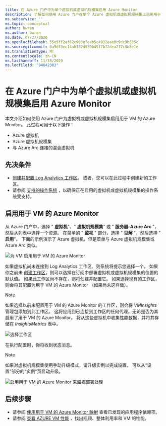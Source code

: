 ```yaml
---
title: 在 Azure 门户中为单个虚拟机或虚拟机规模集启用 Azure Monitor
description: 了解如何使用 Azure 门户在单个 Azure 虚拟机或虚拟机规模集上启用用于 VM 的 Azure Monitor。
ms.subservice: ''
ms.topic: conceptual
author: bwren
ms.author: bwren
ms.date: 07/27/2020
ms.openlocfilehash: 55e5ff2af62c903efeab5c4932eae0c9dc9b535c
ms.sourcegitcommit: 0a9df8ec14ab332d939b49f7b72dea217c8b3e1e
ms.translationtype: MT
ms.contentlocale: zh-CN
ms.lasthandoff: 11/18/2020
ms.locfileid: "94842303"
---
```

# <a name="enable-azure-monitor-for-single-virtual-machine-or-virtual-machine-scale-set-in-the-azure-portal"></a>在 Azure 门户中为单个虚拟机或虚拟机规模集启用 Azure Monitor
本文介绍如何使用 Azure 门户为虚拟机或虚拟机规模集启用用于 VM 的 Azure Monitor。 此过程可用于以下操作：

- Azure 虚拟机
- Azure 虚拟机规模集
- 与 Azure Arc 连接的混合虚拟机

## <a name="prerequisites"></a>先决条件

- [创建并配置 Log Analytics 工作区](vminsights-configure-workspace.md)。 或者，您可以在此过程中创建新的工作区。
- 请参阅 [支持的操作系统](vminsights-enable-overview.md#supported-operating-systems) ，以确保正在启用的虚拟机或虚拟机规模集的操作系统受支持。 

## <a name="enable-azure-monitor-for-vms"></a>启用用于 VM 的 Azure Monitor

从 Azure 门户中，选择 " **虚拟机**"、" **虚拟机规模集**" 或 " **服务器-Azure Arc** "，然后从列表中选择一个资源。 在菜单的 " **监视** " 部分，选择 " **见解** "，然后选择 " **启用**"。 下面的示例演示了 Azure 虚拟机，但是菜单与 Azure 虚拟机规模集或 Azure Arc 类似。

![为 VM 启用用于 VM 的 Azure Monitor](media/vminsights-enable-single-vm/enable-vminsights-vm-portal.png)

如果虚拟机尚未连接到 Log Analytics 工作区，则系统将提示您选择一个。 如果你之前未 [创建工作区](../../azure-monitor/learn/quick-create-workspace.md)，则可以选择在订阅中部署虚拟机或虚拟机规模集的位置的默认值。 如果此工作区尚不存在，则将创建并配置它。 如果选择现有的工作区，则会将其配置为用于 VM 的 Azure Monitor （如果尚未这样做）。

> [!NOTE]
> 如果选择以前未配置用于 VM 的 Azure Monitor 的工作区，则会将 *VMInsights* 管理包添加到此工作区。 这将应用到已连接到工作区的任何代理，无论是否为其启用了用于 VM 的 Azure Monitor。 将从这些虚拟机中收集性能数据，并将其存储在 *InsightsMetrics* 表中。

![选择工作区](media/vminsights-configure-workspace/select-workspace.png)

在执行配置时，你将收到状态消息。

>[!NOTE]
>如果对虚拟机规模集使用手动升级模式，请升级实例以完成设置。 可以从“设置”部分的“实例”页启动升级。

![启用用于 VM 的 Azure Monitor 来监视部署处理](media/vminsights-enable-single-vm/onboard-vminsights-vm-portal-status.png)



## <a name="next-steps"></a>后续步骤

* 请参阅 [使用用于 VM 的 Azure Monitor 映射](vminsights-maps.md) 查看已发现的应用程序依赖项。 
* 请参阅 [查看 AZURE VM 性能](vminsights-performance.md) ，找出瓶颈、整体利用率和 VM 的性能。
